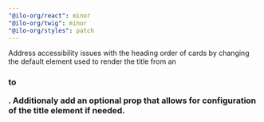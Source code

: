 ```yaml
---
"@ilo-org/react": minor
"@ilo-org/twig": minor
"@ilo-org/styles": patch
---
```


Address accessibility issues with the heading order of cards by changing the default element used to render the title from an <h3> to <p>. Additionaly add an optional prop that allows for configuration of the title element if needed.
